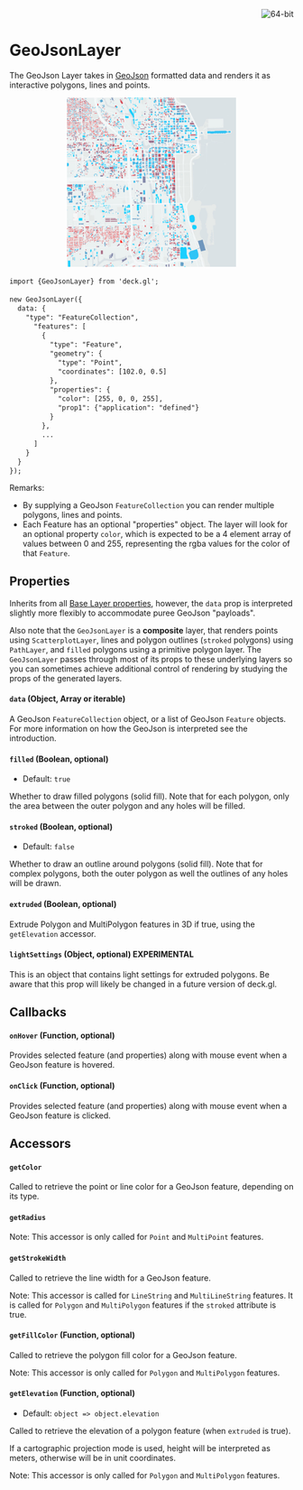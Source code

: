 <p align="right">
  <img src="https://img.shields.io/badge/extruded-yes-blue.svg?style=flat-square" alt="64-bit" />
</p>

# GeoJsonLayer

The GeoJson Layer takes in [GeoJson](http://geojson.org/) formatted data and
renders it as interactive polygons, lines and points.

  <div align="center">
    <img height="300" src="/demo/src/static/images/demo-thumb-geojson.jpg" />
  </div>

```
import {GeoJsonLayer} from 'deck.gl';

new GeoJsonLayer({
  data: {
    "type": "FeatureCollection",
      "features": [
        {
          "type": "Feature",
          "geometry": {
            "type": "Point",
            "coordinates": [102.0, 0.5]
          },
          "properties": {
            "color": [255, 0, 0, 255],
            "prop1": {"application": "defined"}
          }
        },
        ...
      ]
    }
  }
});
```

Remarks:
* By supplying a GeoJson `FeatureCollection` you can render multiple polygons,
  lines and points.
* Each Feature has an optional "properties" object. The layer will look
  for an optional property `color`, which is expected to be a 4 element
  array of values between 0 and 255, representing the rgba values for
  the color of that `Feature`.


## Properties

Inherits from all [Base Layer properties](/docs/layers/base-layer.md),
however, the `data` prop is interpreted slightly more flexibly to accommodate
puree GeoJson "payloads".

Also note that the `GeoJsonLayer` is a **composite** layer, that renders points
using `ScatterplotLayer`, lines and polygon outlines (`stroked` polygons)
using `PathLayer`, and `filled` polygons using a primitive polygon layer.
The `GeoJsonLayer` passes through most of its props to these underlying layers
so you can sometimes achieve additional control of rendering by studying
the props of the generated layers.

#### `data` (Object, Array or iterable)

A GeoJson `FeatureCollection` object, or a list of GeoJson `Feature` objects.
For more information on how the GeoJson is interpreted see the introduction.


#### `filled` (Boolean, optional)

- Default: `true`

Whether to draw filled polygons (solid fill). Note that for each polygon,
only the area between the outer polygon and any holes will be filled.


#### `stroked` (Boolean, optional)

- Default: `false`

Whether to draw an outline around polygons (solid fill). Note that
for complex polygons, both the outer polygon as well the outlines of
any holes will be drawn.


#### `extruded` (Boolean, optional)

Extrude Polygon and MultiPolygon features in 3D if true, using the
`getElevation` accessor.


#### `lightSettings` (Object, optional) **EXPERIMENTAL**

This is an object that contains light settings for extruded polygons.
Be aware that this prop will likely be changed in a future version of deck.gl.


## Callbacks

#### `onHover` (Function, optional)

Provides selected feature (and properties) along with mouse event when a
GeoJson feature is hovered.


#### `onClick` (Function, optional)

Provides selected feature (and properties) along with mouse event when a
GeoJson feature is clicked.


## Accessors

#### `getColor`

Called to retrieve the point or line color for a GeoJson feature, depending
on its type.


#### `getRadius`

Note: This accessor is only called for `Point` and `MultiPoint` features.


#### `getStrokeWidth`

Called to retrieve the line width for a GeoJson feature.

Note: This accessor is called for `LineString` and `MultiLineString`
features. It is called for `Polygon` and `MultiPolygon` features if the
`stroked` attribute is true.


#### `getFillColor` (Function, optional)

Called to retrieve the polygon fill color for a GeoJson feature.

Note: This accessor is only called for `Polygon` and `MultiPolygon` features.


#### `getElevation` (Function, optional)

- Default: `object => object.elevation`

Called to retrieve the elevation of a polygon feature (when `extruded` is true).

If a cartographic projection mode is used, height will be interpreted as meters,
otherwise will be in unit coordinates.

Note: This accessor is only called for `Polygon` and `MultiPolygon` features.
